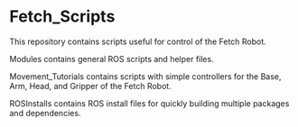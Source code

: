 # Fetch_Scripts

This repository contains scripts useful for control of the Fetch Robot.

Modules contains general ROS scripts and helper files.

Movement_Tutorials contains scripts with simple controllers for the Base, Arm, Head, and Gripper of the Fetch Robot.

ROSInstalls contains ROS install files for quickly building multiple packages and dependencies.
